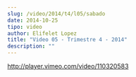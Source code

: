 ```yaml
---
slug: /video/2014/t4/l05/sabado
date: 2014-10-25
tipo: video
author: Elifelet Lopez
title: "Video 05 - Trimestre 4 - 2014"
description: ""
---
```


http://player.vimeo.com/video/110320583
